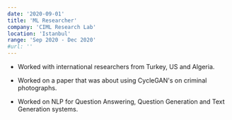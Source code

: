 ```yaml
---
date: '2020-09-01'
title: 'ML Researcher'
company: 'CIML Research Lab'
location: 'Istanbul'
range: 'Sep 2020 - Dec 2020'
#url: ''
---
```


- Worked with international researchers from Turkey, US and Algeria.

- Worked on a paper that was about using CycleGAN's on criminal photographs.

- Worked on NLP for Question Answering, Question Generation and Text Generation systems.